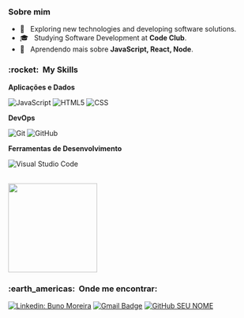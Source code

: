 
<h3> Sobre mim </h3>

- 🤔 &nbsp; Exploring new technologies and developing software solutions.
- 🎓 &nbsp; Studying Software Development at **Code Club**</a>.
- 🌱 &nbsp; Aprendendo mais sobre **JavaScript, React, Node**.

<h3> :rocket: &nbsp;My Skills </h3>

**Aplicações e Dados**

  ![JavaScript](https://img.shields.io/badge/-JavaScript-333333?style=flat&logo=javascript)
  ![HTML5](https://img.shields.io/badge/-HTML5-333333?style=flat&logo=HTML5)
  ![CSS](https://img.shields.io/badge/-CSS-333333?style=flat&logo=CSS3&logoColor=1572B6)

**DevOps**

  ![Git](https://img.shields.io/badge/-Git-333333?style=flat&logo=git)
  ![GitHub](https://img.shields.io/badge/-GitHub-333333?style=flat&logo=github)

**Ferramentas de Desenvolvimento**

  ![Visual Studio Code](https://img.shields.io/badge/-Visual%20Studio%20Code-333333?style=flat&logo=visual-studio-code&logoColor=007ACC)

<br/>

<a href="https://github.com/bsmoreira96">
  <img height="180em" src="https://github-readme-stats.vercel.app/api?username=bsmoreira96s&theme=dracula&show_icons=true" />
</a>

<br/>

<h3> :earth_americas: &nbsp;Onde me encontrar: </h3> 

[![Linkedin: Buno Moreira](https://img.shields.io/badge/-USERNAME-blue?style=flat-square&logo=Linkedin&logoColor=white&link=LINK-DO-SEU-LINKEDIN)](https://www.linkedin.com/in/bruno-moreira-b736a320a/)
[![Gmail Badge](https://img.shields.io/badge/-seuemail@email.com-006bed?style=flat-square&logo=Gmail&logoColor=white&link=mailto:SEU-EMAIL)](mailto:bsmoreira96@gmail.com)
[![GitHub SEU NOME]( https://img.shields.io/github/followers/VanessaSwerts?label=follow&style=social)](https://github.com/bsmoreira96)

